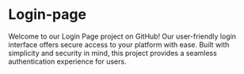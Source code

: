 # Login-page
Welcome to our Login Page project on GitHub! Our user-friendly login interface offers secure access to your platform with ease. Built with simplicity and security in mind, this project provides a seamless authentication experience for users. 
